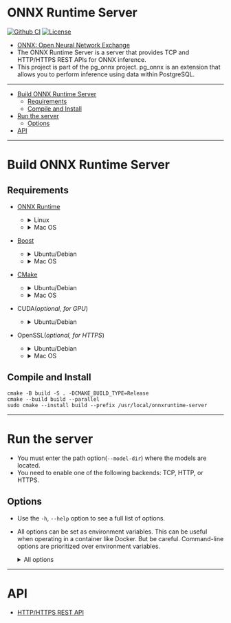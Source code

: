 # ONNX Runtime Server

[![Github CI](https://github.com/kibae/onnxruntime-server/actions/workflows/cmake-linux.yml/badge.svg)](https://github.com/kibae/onnxruntime-server/actions/workflows/cmake-multi-platform.yml)
[![License](https://img.shields.io/github/license/kibae/onnxruntime-server)](https://github.com/kibae/onnxruntime-server/blob/main/LICENSE)

- [ONNX: Open Neural Network Exchange](https://onnxruntime.ai/)
- The ONNX Runtime Server is a server that provides TCP and HTTP/HTTPS REST APIs for ONNX inference.
- This project is part of the pg_onnx project. pg_onnx is an extension that allows you to perform inference using data
  within PostgreSQL.

----

<!-- TOC -->

- [Build ONNX Runtime Server](#build-onnx-runtime-server)
    - [Requirements](#requirements)
    - [Compile and Install](#compile-and-install)
- [Run the server](#run-the-server)
    - [Options](#options)
- [API](#api)

----

# Build ONNX Runtime Server

## Requirements

- [ONNX Runtime](https://onnxruntime.ai/)
    - <details>
      <summary>Linux</summary>

        - Use `download-onnxruntime-linux.sh` script
            - This script downloads the latest version of the binary and install to `/usr/local/onnxruntime`.
            - Also, add `/usr/local/onnxruntime/lib` to `/etc/ld.so.conf.d/onnxruntime.conf` and run `ldconfig`.
        - Or manually download binary from [ONNX Runtime Releases](https://github.com/microsoft/onnxruntime/releases).
      </details>
    - <details>
      <summary>Mac OS</summary>

        ```shell
        brew install onnxruntime
        ```      
      </details>

- [Boost](https://www.boost.org/)
    - <details>
      <summary>Ubuntu/Debian</summary>

        ```shell
        sudo apt install libboost-all-dev
        ```
      </details>
    - <details>
      <summary>Mac OS</summary>

        ```shell
        brew install boost
        ```      
      </details>

- [CMake](https://cmake.org/)
    - <details>
      <summary>Ubuntu/Debian</summary>

        ```shell
        sudo apt install cmake
        ```
      </details>
    - <details>
      <summary>Mac OS</summary>

        ```shell
        brew install cmake
        ```      
      </details>

- CUDA(*optional, for GPU*)
    - <details>
      <summary>Ubuntu/Debian</summary>

        ```shell
        sudo apt install nvidia-cuda-toolkit nvidia-cudnn
        ```
      </details>

- OpenSSL(*optional, for HTTPS*)
    - <details>
      <summary>Ubuntu/Debian</summary>

        ```shell
        sudo apt install libssl-dev
        ```
      </details>
    - <details>
      <summary>Mac OS</summary>

        ```shell
        brew install openssl
        ```      
      </details>

## Compile and Install

```shell
cmake -B build -S . -DCMAKE_BUILD_TYPE=Release
cmake --build build --parallel
sudo cmake --install build --prefix /usr/local/onnxruntime-server
```

----

# Run the server

- You must enter the path option(`--model-dir`) where the models are located.
- You need to enable one of the following backends: TCP, HTTP, or HTTPS.

## Options

- Use the `-h`, `--help` option to see a full list of options.
- All options can be set as environment variables. This can be useful when operating in a container like Docker. But be
  careful. Command-line options are prioritized over environment variables.

  <details>
      <summary>All options</summary>

    | Option              | Environment                   | Description                                                                                                                                                             |
    |---------------------|-------------------------------|-------------------------------------------------------------------------------------------------------------------------------------------------------------------------|
    | `--workers`         | `ONNX_SERVER_WORKERS`         | Worker thread pool size.<br/>Default: `4`                                                                                                                               |
    | `--model-dir`       | `ONNX_SERVER_MODEL_DIR`       | Model directory path<br/>The onnx model files must be located in the following path:<br/>`${model_dir}/${model_name}/${model_version}/model.onnx`<br/>Default: `models` |
    | `--tcp-port`        | `ONNX_SERVER_TCP_PORT`        | Enable TCP backend and which port number to use.                                                                                                                        |
    | `--http-port`       | `ONNX_SERVER_HTTP_PORT`       | Enable HTTP backend and which port number to use.                                                                                                                       |
    | `--https-port`      | `ONNX_SERVER_HTTPS_PORT`      | Enable HTTPS backend and which port number to use.                                                                                                                      |
    | `--https-cert`      | `ONNX_SERVER_HTTPS_CERT`      | SSL Certification file path for HTTPS                                                                                                                                   |
    | `--https-key`       | `ONNX_SERVER_HTTPS_KEY`       | SSL Private key file path for HTTPS                                                                                                                                     |
    | `--log-level`       | `ONNX_SERVER_LOG_LEVEL`       | Log level(debug, info, warn, error, fatal)                                                                                                                              |
    | `--log-file`        | `ONNX_SERVER_LOG_FILE`        | Log file path.<br/>If not specified, logs will be printed to stdout.                                                                                                    |
    | `--access-log-file` | `ONNX_SERVER_ACCESS_LOG_FILE` | Access log file path.<br/>If not specified, logs will be printed to stdout.                                                                                             |

  </details>

----

# API
- [HTTP/HTTPS REST API](https://github.com/kibae/onnxruntime-server/wiki/REST-API(HTTP-HTTPS))


